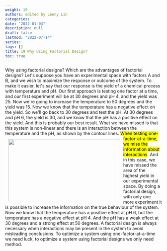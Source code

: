 ```yaml
---
weight: 19
authors: edited by Lenny Lin
categories: 
date: "2022-01-03"
description: null
draft: false
lastmod: "2022-07-14"
series: 
tags: []
title: 19 Why Using Factorial Design?
toc: true
---
```





<!--more-->

Why using factorial designs? Which are the advantages of factorial designs? Let's suppose you have an experimental space with factors A and B, and we wish to maximize the response or outcome of the system. To make it easier, let's say that our response is the yield of a chemical process with temperature and pH. Our first approach is testing one factor at a time, and our first experiment will be at 30 degrees and pH 4, and the yield was 25. Now we're going to increase the temperature to 50 degrees and the yield was 15. Now we know that the temperature has a negative effect on the yield. So we'll go back to 30 degrees and test the pH. At 30 degrees and pH 6, the yield is 30, and we know that the pH has a positive effect on the yield. And this is probably our best result. What we have missed is that this system is non-linear and there is an interaction between the temperature and the pH, as shown by the contour lines. 
<img width ="360" height= "200" src = "/docs/images/Screenshot 2022-07-14 211650.png" style ="float: left" HSPACE="10" VSPACE="10"/>
<mark>When testing one-factor-at-a-time, we miss the information about interactions</mark>. And in this case, we have missed the area of the highest yield in our experimental space. By doing a factorial design, with only one more experiment it is possible to increase the information on the true behaviour of the system. Now we know that the temperature has a positive effect at pH 6, but the temperature has a negative effect at pH 4. And the pH has a weak effect at 30 degrees and a strong effect at 50 degrees. A factorial design is always necessary when interactions may be present in the system to avoid misleading conclusions. To optimize a system using one-factor-at-a-time we need luck, to optimize a system using factorial designs we only need method. 
